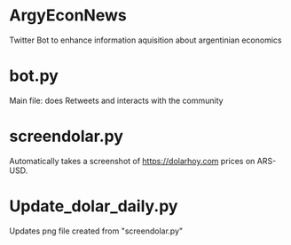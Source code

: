 # ArgyEconNews
Twitter Bot to enhance information aquisition about argentinian economics
# bot.py
Main file: does Retweets and interacts with the community
# screendolar.py
Automatically takes a screenshot of https://dolarhoy.com prices on ARS-USD.
# Update_dolar_daily.py
Updates png file created from "screendolar.py"
